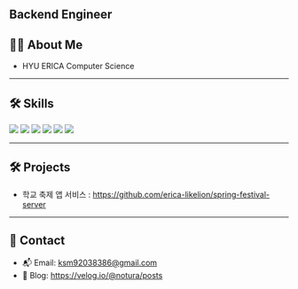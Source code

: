 
 ## Backend Engineer

## 🧑‍💻 About Me

- HYU ERICA Computer Science
---

## 🛠 Skills

<p>
  <img src="https://img.shields.io/badge/Java-007396?style=flat&logo=java&logoColor=white"/>
  <img src="https://img.shields.io/badge/Kotlin-7F52FF?style=flat&logo=kotlin&logoColor=white"/>
  <img src="https://img.shields.io/badge/Spring-6DB33F?style=flat&logo=spring&logoColor=white"/>
  <img src="https://img.shields.io/badge/Docker-2496ED?style=flat&logo=docker&logoColor=white"/>
  <img src="https://img.shields.io/badge/AWS-232F3E?style=flat&logo=amazon-aws&logoColor=white"/>
  <img src="https://img.shields.io/badge/MySQL-4479A1?style=flat&logo=mysql&logoColor=white"/>
</p>

---
## 🛠️ Projects
- 학교 축제 앱 서비스 : https://github.com/erica-likelion/spring-festival-server
---
## 💬 Contact
- 📬 Email: ksm92038386@gmail.com  
- 📝 Blog: https://velog.io/@notura/posts



